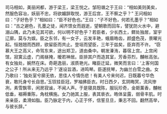 司马相如，美丽闲都，游于梁王，梁王悦之。邹阳谮之于王曰：“相如美则美矣，然服色容冶，妖丽不忠，将欲媚辞取悦，游王后宫，王不察之乎？”
王问相如曰：“子好色乎？”相如曰：“臣不好色也。”王曰：“子不好色，何若孔墨乎？”相如曰：“古之避色，孔墨之徒，闻齐馈女而遐逝，望朝歌而回车，譬犹防火水中，避溺山隅，此乃未见其可欲，何以明不好色乎？若臣者，少长西土，鳏处独居，室宇辽廓，莫与为娱。臣之东邻，有一女子，云发丰艳，蛾眉皓齿，颜盛色茂，景曜光起。恒翘翘而西顾，欲留臣而共止。登垣而望臣，三年于兹矣，臣弃而不许。
    “窃慕大王之高义，命驾东来，途出郑卫，道由桑中。朝发溱洧，暮宿上宫。上宫闲馆，寂寞云虚，门阁昼掩，暧若神居。臣排其户而造其室，芳香芬烈，黼帐高张。有女独处，婉然在床。奇葩逸丽，淑质艳光。睹臣迁延，微笑而言曰：‘上客何国之公子！所从来无乃远乎？’遂设旨酒，进鸣琴。臣遂抚琴，为幽兰白雪之曲。女乃歌曰：‘独处室兮廓无依，思佳人兮情伤悲！有美人兮来何迟，日既暮兮华色衰，敢托身兮长自思。’玉钗挂臣冠，罗袖拂臣衣。时日西夕，玄阴晦冥，流风惨冽，素雪飘零，闲房寂谧，不闻人声。于是寝具既陈，服玩珍奇，金鉔薰香，黼帐低垂，裀褥重陈，角枕横施。女乃驰其上服，表其亵衣。皓体呈露，弱骨丰肌。时来亲臣，柔滑如脂。臣乃脉定于内，心正于怀，信誓旦旦，秉志不回。翻然高举，与彼长辞。”

